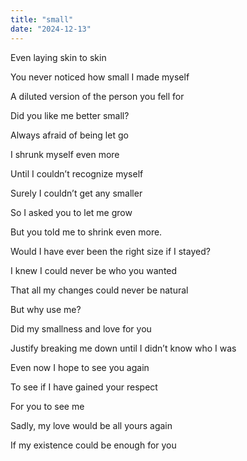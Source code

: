 ```yaml
---
title: "small"
date: "2024-12-13"
---
```


Even laying skin to skin

You never noticed how small I made myself

A diluted version of the person you fell for

Did you like me better small?

Always afraid of being let go

I shrunk myself even more

Until I couldn’t recognize myself

Surely I couldn’t get any smaller

So I asked you to let me grow

But you told me to shrink even more.

Would I have ever been the right size if I stayed?

I knew I could never be who you wanted

That all my changes could never be natural

But why use me? 

Did my smallness and love for you

Justify breaking me down until I didn’t know who I was

Even now I hope to see you again

To see if I have gained your respect

For you to see me

Sadly, my love would be all yours again 

If my existence could be enough for you